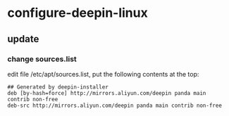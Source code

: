 # configure-deepin-linux

## update

### change sources.list

edit file /etc/apt/sources.list, put the following contents at the top:

```
## Generated by deepin-installer
deb [by-hash=force] http://mirrors.aliyun.com/deepin panda main contrib non-free
deb-src http://mirrors.aliyun.com/deepin panda main contrib non-free

```
